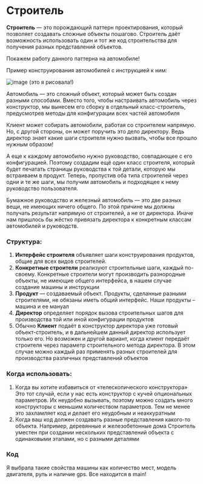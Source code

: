# Строитель
  **Строитель** — это порождающий паттерн проектирования, который позволяет создавать сложные объекты пошагово. Строитель даёт возможность использовать один и тот же код строительства для получения разных представлений объектов.

Покажем работу данного паттерна на автомобиле!

Пример конструирования автомобилей с инструкцией к ним:

![image](https://github.com/montgomery178/software_development/assets/113126727/89427a73-77f0-4769-87ea-02b0a6955e9f)
(это я рисовала!)

Автомобиль — это сложный объект, который может быть создан разными способами. Вместо того, чтобы настраивать автомобиль через конструктор, мы вынесем его сборку в отдельный класс-строитель, предусмотрев методы для конфигурации всех частей автомобиля

Клиент может собирать автомобили, работая со строителем напрямую. Но, с другой стороны, он может поручить это дело директору. Ведь директор знает какие шаги строителя нужно вызвать, чтобы все прошло нужным образом!

А еще к каждому автомобилю нужно руководство, совпадающее с его конфигурацией. Поэтому создадим ещё один класс строителя, который будет печатать страницы руководства к той детали, которую мы встраиваем в продукт. Теперь, пропустив оба типа строителей через одни и те же шаги, мы получим автомобиль и подходящее к нему руководство пользователя.

Бумажное руководство и железный автомобиль — это две разных вещи, не имеющих ничего общего. По этой причине мы должны получать результат напрямую от строителей, а не от директора. Иначе нам пришлось бы жёстко привязать директора к конкретным классам автомобилей и руководств.

### Структура:

1. **Интерфейс строителя** объявляет шаги конструирования продуктов, общие для всех видов строителей.
2. **Конкретные строители** реализуют строительные шаги, каждый по-своему. Конкретные строители могут производить разнородные объекты, не имеющие общего интерфейса, в нашем случае создание машины и инструкции
3. **Продукт** — создаваемый объект. Продукты, сделанные разными строителями, не обязаны иметь общий интерфейс. Наши продукты – машина и ее мануал
4. **Директор** определяет порядок вызова строительных шагов для производства той или иной конфигурации продуктов
5. Обычно **Клиент** подаёт в конструктор директора уже готовый объект-строитель, и в дальнейшем данный директор использует только его. Но возможен и другой вариант, когда клиент передаёт строителя через параметр строительного метода директора. В этом случае можно каждый раз применять разных строителей для производства различных представлений объектов

### Когда использовать:
1) Когда вы хотите избавиться от «телескопического конструктора»
   Это тот случай, если у нас есть конструктор с кучей опциональных параметров. Их неудобно вызывать, поэтому можно создать много конструкторы с меньшим количеством параметров. Тем не менее это захламляет код и делает его неудобным и неаккуратным
2) Когда ваш код должен создавать разные представления какого-то объекта. Например, деревянные и железобетонные дома
   Строитель уместен при создании нескольких представлений объекта с одинаковыми этапами, но с разными деталями

### Код
Я выбрала такие свойства машины как количество мест, модель двигателя, руль и наличие gps. Все находится в main!
